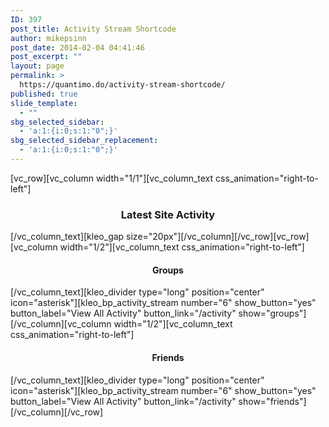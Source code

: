 ```yaml
---
ID: 397
post_title: Activity Stream Shortcode
author: mikepsinn
post_date: 2014-02-04 04:41:46
post_excerpt: ""
layout: page
permalink: >
  https://quantimo.do/activity-stream-shortcode/
published: true
slide_template:
  - ""
sbg_selected_sidebar:
  - 'a:1:{i:0;s:1:"0";}'
sbg_selected_sidebar_replacement:
  - 'a:1:{i:0;s:1:"0";}'
---
```

[vc_row][vc_column width="1/1"][vc_column_text css_animation="right-to-left"]
<h3 style="text-align: center;">Latest Site Activity</h3>
[/vc_column_text][kleo_gap size="20px"][/vc_column][/vc_row][vc_row][vc_column width="1/2"][vc_column_text css_animation="right-to-left"]
<h4 style="text-align: center;">Groups</h4>
[/vc_column_text][kleo_divider type="long" position="center" icon="asterisk"][kleo_bp_activity_stream number="6" show_button="yes" button_label="View All Activity" button_link="/activity" show="groups"][/vc_column][vc_column width="1/2"][vc_column_text css_animation="right-to-left"]
<h4 style="text-align: center;">Friends</h4>
[/vc_column_text][kleo_divider type="long" position="center" icon="asterisk"][kleo_bp_activity_stream number="6" show_button="yes" button_label="View All Activity" button_link="/activity" show="friends"][/vc_column][/vc_row]